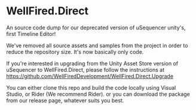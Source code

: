 # WellFired.Direct
An source code dump for our deprecated version of uSequencer unity's, first Timeline Editor!

We've removed all source assets and samples from the project in order to reduce the repository size. It's now basically only code.

If you're interested in upgrading from the Unity Asset Store version of uSequencer to WellFired.Direct, please follow the instructions at https://github.com/WellFiredDevelopment/WellFired.Direct.Upgrade

You can either clone this repo and build the code locally using Visual Studio, or Rider (We recommend Rider). or you can download the package from our release page, whatever suits you best.
